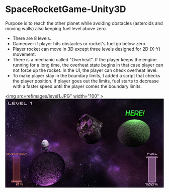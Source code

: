# SpaceRocketGame-Unity3D
Purpose is to reach the other planet while avoiding obstacles (asteroids and moving walls) also keeping fuel level above zero. <br>
- There are 8 levels. 
- Gameover if player hits obstacles or rocket's fuel go below zero.
- Player rocket can move in 3D except three levels designed for 2D (X-Y) movement.
- There is a mechanic called "Overheat". If the player keeps the engine running for a long time, the overheat state begins in that case player can not force up the rocket. In the UI, the player can check overheat level.
- To make player stay in the boundary limits, I added a script that checks the player position. If player goes out the limits, fuel starts to decrease with a faster speed until the player comes the boundary limits.

<img src=refimages/level1.JPG" width="100" >
![](refimages/level1.JPG)
